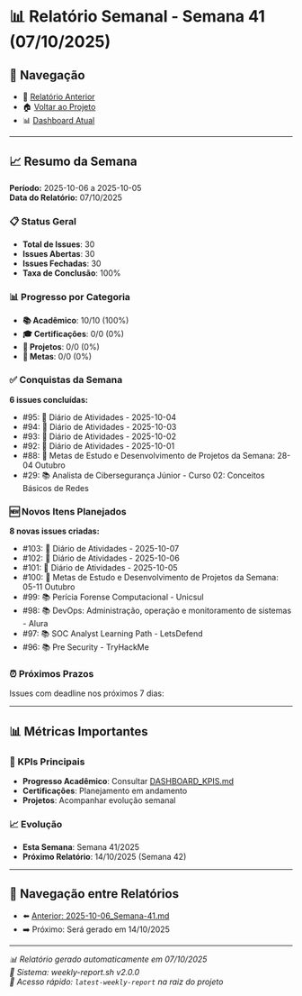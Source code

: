 # 📊 Relatório Semanal - Semana 41 (07/10/2025)

## 🔗 Navegação
- 📄 [Relatório Anterior](./2025-10-06_Semana-41.md)
- 🏠 [Voltar ao Projeto](../../README.md)
- 📊 [Dashboard Atual](../../DASHBOARD_KPIS.md)

---

## 📈 Resumo da Semana
**Período:** 2025-10-06 a 2025-10-05  
**Data do Relatório:** 07/10/2025

### 📋 Status Geral
- **Total de Issues**: 30
- **Issues Abertas**: 30  
- **Issues Fechadas**: 30
- **Taxa de Conclusão**: 100%

### 📊 Progresso por Categoria
- **📚 Acadêmico**: 10/10 (100%)
- **🎓 Certificações**: 0/0 (0%)
- **🚀 Projetos**: 0/0 (0%)
- **🎯 Metas**: 0/0 (0%)

### ✅ Conquistas da Semana
**6 issues concluídas:**
- #95: 📝 Diário de Atividades - 2025-10-04
- #94: 📝 Diário de Atividades - 2025-10-03
- #93: 📝 Diário de Atividades - 2025-10-02
- #92: 📝 Diário de Atividades - 2025-10-01
- #88: 🎯 Metas de Estudo e Desenvolvimento de Projetos da Semana: 28-04 Outubro
- #29: 📚 Analista de Cibersegurança Júnior - Curso 02: Conceitos Básicos de Redes

### 🆕 Novos Itens Planejados
**8 novas issues criadas:**
- #103: 📝 Diário de Atividades - 2025-10-07
- #102: 📝 Diário de Atividades - 2025-10-06
- #101: 📝 Diário de Atividades - 2025-10-05
- #100: 🎯 Metas de Estudo e Desenvolvimento de Projetos da Semana: 05-11 Outubro
- #99: 📚 Perícia Forense Computacional - Unicsul
- #98: 📚 DevOps: Administração, operação e monitoramento de sistemas - Alura
- #97: 📚 SOC Analyst Learning Path - LetsDefend
- #96: 📚 Pre Security - TryHackMe

### ⏰ Próximos Prazos
Issues com deadline nos próximos 7 dias:

---

## 📊 Métricas Importantes

### 🎯 KPIs Principais
- **Progresso Acadêmico**: Consultar [DASHBOARD_KPIS.md](../../DASHBOARD_KPIS.md)
- **Certificações**: Planejamento em andamento
- **Projetos**: Acompanhar evolução semanal

### 📈 Evolução
- **Esta Semana**: Semana 41/2025
- **Próximo Relatório**: 14/10/2025 (Semana 42)

---

## 🔄 Navegação entre Relatórios
- ⬅️ [Anterior: 2025-10-06_Semana-41.md](./2025-10-06_Semana-41.md)
- ➡️ Próximo: Será gerado em 14/10/2025

---

*📊 Relatório gerado automaticamente em 07/10/2025*  
*🤖 Sistema: weekly-report.sh v2.0.0*  
*🔗 Acesso rápido: `latest-weekly-report` na raiz do projeto*

